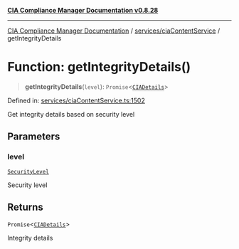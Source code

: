 [**CIA Compliance Manager Documentation v0.8.28**](../../../README.md)

***

[CIA Compliance Manager Documentation](../../../modules.md) / [services/ciaContentService](../README.md) / getIntegrityDetails

# Function: getIntegrityDetails()

> **getIntegrityDetails**(`level`): `Promise`\<[`CIADetails`](../../../types/interfaces/CIADetails.md)\>

Defined in: [services/ciaContentService.ts:1502](https://github.com/Hack23/cia-compliance-manager/blob/7619f76b35999bc4eb3f6ff6c1e77c13be78f250/src/services/ciaContentService.ts#L1502)

Get integrity details based on security level

## Parameters

### level

[`SecurityLevel`](../../../types/cia/type-aliases/SecurityLevel.md)

Security level

## Returns

`Promise`\<[`CIADetails`](../../../types/interfaces/CIADetails.md)\>

Integrity details
